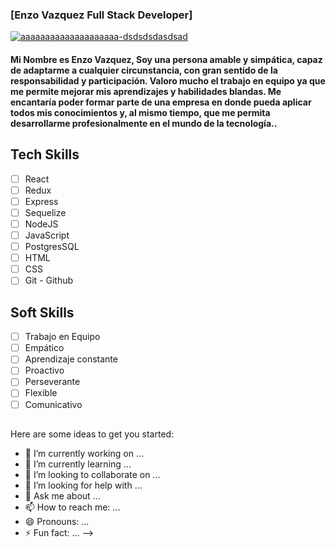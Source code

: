 <H3>[Enzo Vazquez Full Stack Developer]</h3>
<a href="https://ibb.co/FVcskq5"><img src="https://i.giphy.com/media/qgQUggAC3Pfv687qPC/giphy.webp" alt="aaaaaaaaaaaaaaaaaaaa-dsdsdsdasdsad" border="0" className:{width: 100%;}></a>
<h4 > Mi Nombre es Enzo Vazquez, Soy una persona amable y simpática, capaz de adaptarme a cualquier circunstancia, con gran sentido de la responsabilidad y participación. Valoro mucho el trabajo en equipo ya que me permite mejorar mis aprendizajes y habilidades blandas. Me encantaría poder formar parte de una empresa en donde pueda aplicar todos mis conocimientos y, al mismo tiempo, que me permita desarrollarme profesionalmente en el mundo de la tecnología.. </h4>

## Tech Skills                 

- [ ] React                     
- [ ] Redux 
- [ ] Express
- [ ] Sequelize  
- [ ] NodeJS
- [ ] JavaScript
- [ ] PostgresSQL
- [ ] HTML
- [ ] CSS
- [ ] Git - Github

## Soft Skills

- [ ] Trabajo en Equipo
- [ ] Empático
- [ ] Aprendizaje constante
- [ ] Proactivo
- [ ] Perseverante
- [ ] Flexible
- [ ] Comunicativo

##



##



Here are some ideas to get you started:

- 🔭 I’m currently working on ...
- 🌱 I’m currently learning ...
- 👯 I’m looking to collaborate on ...
- 🤔 I’m looking for help with ...
- 💬 Ask me about ...
- 📫 How to reach me: ...
- 😄 Pronouns: ...
- ⚡ Fun fact: ...
-->
